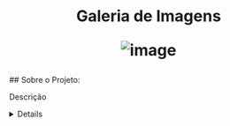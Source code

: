 <h1 align="center"> Galeria de Imagens
  
![image](https://github.com/diogofalcao051/galeriadeimg/assets/146947104/24b205ad-c3d9-46ef-8670-83ac1c3edfcf)

</h1>
<div aling="center">
## Sobre o Projeto:
<p>Descrição</p>
<details> 
  
  <sumary>Habilidades Desemvolvidas</sumary>
  
  -habilidade tal 
  
  -habilidade2






</details>

  
</div>

